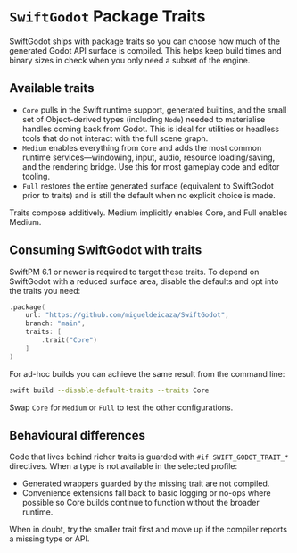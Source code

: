 # ``SwiftGodot`` Package Traits

SwiftGodot ships with package traits so you can choose how much of the generated
Godot API surface is compiled. This helps keep build times and binary sizes in
check when you only need a subset of the engine.

## Available traits

- ``Core`` pulls in the Swift runtime support, generated builtins, and the small
  set of Object-derived types (including ``Node``) needed to materialise handles
  coming back from Godot. This is ideal for utilities or headless tools that do
  not interact with the full scene graph.
- ``Medium`` enables everything from ``Core`` and adds the most common runtime
  services—windowing, input, audio, resource loading/saving, and the rendering
  bridge. Use this for most gameplay code and editor tooling.
- ``Full`` restores the entire generated surface (equivalent to SwiftGodot prior
  to traits) and is still the default when no explicit choice is made.

Traits compose additively. Medium implicitly enables Core, and Full enables
Medium.

## Consuming SwiftGodot with traits

SwiftPM 6.1 or newer is required to target these traits. To depend on
SwiftGodot with a reduced surface area, disable the defaults and opt into the
traits you need:

```swift
.package(
    url: "https://github.com/migueldeicaza/SwiftGodot",
    branch: "main",
    traits: [
        .trait("Core")
    ]
)
```

For ad-hoc builds you can achieve the same result from the command line:

```bash
swift build --disable-default-traits --traits Core
```

Swap `Core` for `Medium` or `Full` to test the other configurations.

## Behavioural differences

Code that lives behind richer traits is guarded with `#if
SWIFT_GODOT_TRAIT_*` directives. When a type is not available in the selected
profile:

- Generated wrappers guarded by the missing trait are not compiled.
- Convenience extensions fall back to basic logging or no-ops where possible so
  Core builds continue to function without the broader runtime.

When in doubt, try the smaller trait first and move up if the compiler reports a
missing type or API.
